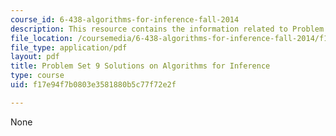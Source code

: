```yaml
---
course_id: 6-438-algorithms-for-inference-fall-2014
description: This resource contains the information related to Problem Set 9 Solutions.
file_location: /coursemedia/6-438-algorithms-for-inference-fall-2014/f17e94f7b0803e3581880b5c77f72e2f_MIT6_438F14_ps9_sol.pdf
file_type: application/pdf
layout: pdf
title: Problem Set 9 Solutions on Algorithms for Inference
type: course
uid: f17e94f7b0803e3581880b5c77f72e2f

---
```

None